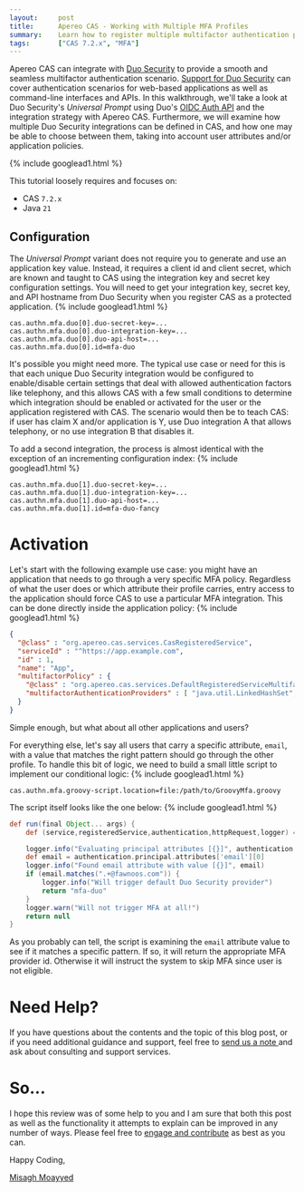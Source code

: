 ```yaml
---
layout:     post
title:      Apereo CAS - Working with Multiple MFA Profiles
summary:    Learn how to register multiple multifactor authentication profiles in CAS using Duo Security, and dynamically seelct the appropriate provider based on user claims or application policies.
tags:       ["CAS 7.2.x", "MFA"]
---
```


Apereo CAS can integrate with [Duo Security](https://www.duo.com/) to provide a smooth and seamless multifactor authentication scenario. [Support for Duo Security](https://apereo.github.io/cas/development/mfa/DuoSecurity-Authentication.html) can cover authentication scenarios for web-based applications as well as command-line interfaces and APIs. In this walkthrough, we'll take a look at Duo Security's *Universal Prompt* using Duo's [OIDC Auth API](https://duo.com/docs/oauthapi) and the integration strategy with Apereo CAS. Furthermore, we will examine how multiple Duo Security integrations can be defined in CAS, and how one may be able to choose between them, taking into account user attributes and/or application policies.

{% include googlead1.html  %}

This tutorial loosely requires and focuses on:

- CAS `7.2.x`
- Java `21`

## Configuration

The *Universal Prompt* variant does not require you to generate and use an application key value. Instead, it requires a client id and client secret, which are known and taught to CAS using the integration key and secret key configuration settings. You will need to get your integration key, secret key, and API hostname from Duo Security when you register CAS as a protected application.
{% include googlead1.html  %}
```
cas.authn.mfa.duo[0].duo-secret-key=...
cas.authn.mfa.duo[0].duo-integration-key=...
cas.authn.mfa.duo[0].duo-api-host=...
cas.authn.mfa.duo[0].id=mfa-duo
```

It's possible you might need more. The typical use case or need for this is that each unique Duo Security integration would be configured to enable/disable certain settings that deal with allowed authentication factors like telephony, and this allows CAS with a few small conditions to determine which integration should be enabled or activated for the user or the application registered with CAS. The scenario would then be to teach CAS: if user has claim X and/or application is Y, use Duo integration A that allows telephony, or no use integration B that disables it.

To add a second integration, the process is almost identical with the exception of an incrementing configuration index:
{% include googlead1.html  %}
```
cas.authn.mfa.duo[1].duo-secret-key=...
cas.authn.mfa.duo[1].duo-integration-key=...
cas.authn.mfa.duo[1].duo-api-host=...
cas.authn.mfa.duo[1].id=mfa-duo-fancy
```

# Activation

Let's start with the following example use case: you might have an application that needs to go through a very specific MFA policy. Regardless of what the user does or which attribute their profile carries, entry access to the application should force CAS to use a particular MFA integration. This can be done directly inside the application policy:
{% include googlead1.html  %}
```json
{
  "@class" : "org.apereo.cas.services.CasRegisteredService",
  "serviceId" : "^https://app.example.com",
  "id" : 1,
  "name": "App",
  "multifactorPolicy" : {
    "@class" : "org.apereo.cas.services.DefaultRegisteredServiceMultifactorPolicy",
    "multifactorAuthenticationProviders" : [ "java.util.LinkedHashSet", [ "mfa-duo-fancy" ] ]
  }
}
```

Simple enough, but what about all other applications and users? 

For everything else, let's say all users that carry a specific attribute, `email`, with a value that matches the right pattern should go through the other profile. To handle this bit of logic, we need to build a small little script to implement our conditional logic:
{% include googlead1.html  %}
```properties
cas.authn.mfa.groovy-script.location=file:/path/to/GroovyMfa.groovy
```

The script itself looks like the one below:
{% include googlead1.html  %}
```groovy
def run(final Object... args) {
    def (service,registeredService,authentication,httpRequest,logger) = args

    logger.info("Evaluating principal attributes [{}]", authentication.principal.attributes)
    def email = authentication.principal.attributes['email'][0]
    logger.info("Found email attribute with value [{}]", email)
    if (email.matches(".+@fawnoos.com")) {
        logger.info("Will trigger default Duo Security provider")
        return "mfa-duo"
    }
    logger.warn("Will not trigger MFA at all!")
    return null
}
```

As you probably can tell, the script is examining the `email` attribute value to see if it matches a specific pattern. If so, it will return the appropriate MFA provider id. Otherwise it will instruct the system to skip MFA since user is not eligible. 


# Need Help?

If you have questions about the contents and the topic of this blog post, or if you need additional guidance and support, feel free to [send us a note ](/#contact-section-header) and ask about consulting and support services.

# So...

I hope this review was of some help to you and I am sure that both this post as well as the functionality it attempts to explain can be improved in any number of ways. Please feel free to [engage and contribute][contribguide] as best as you can.

Happy Coding,

[Misagh Moayyed](https://fawnoos.com)

[contribguide]: https://apereo.github.io/cas/developer/Contributor-Guidelines.html
